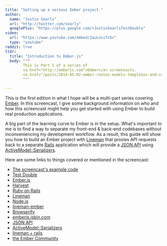 ```yaml
---
title: "Setting up a serious Ember project."
author:
  name: "Justin Searls"
  url: "http://twitter.com/searls"
  googlePlus: "https://plus.google.com/+JustinSearlsTestDouble"
video:
  url: "https://www.youtube.com/embed/ZauLosiTcbc"
  type: "youtube"
reddit: true
tldr:
  title: "Introduction to Ember.js"
  body: """
        This is Part 1 of a series of
        <a href="http://emberjs.com">Ember</a> screencasts.
        <a href="/posts/2014-05-02-ember-routes-models-templates-and-controllers">Part 2</a>
        """

---
```


This is the first edition in what I hope will be a multi-part series covering [Ember](http://emberjs.com).
In this screencast, I give some background information on who and how this screencast might help you get started
with using Ember to build real production applications.

A big part of the learning curve to Ember is in the setup. What's important to me is to find a way to
 separate my front-end & back-end codebases without inconveniencing my development workflow. As a result,
 this guide will show you how to build an Ember project with [Lineman](http://linemanjs.com) that proxies API requests back to a
 separate [Rails](http://rubyonrails.org) application which will provide a
 [JSON API](http://jsonapi.org) using
 [ActiveModel::Serializers](https://github.com/rails-api/active_model_serializers).

Here are some links to things covered or mentioned in the screencast:

* [The screencast's example code](https://github.com/testdouble/good-day)
* [Test Double](http://testdouble.com)
* [Ember.js](http://emberjs.com)
* [Harvest](http://getharvest.com)
* [Ruby on Rails](http://rubyonrails.org)
* [Lineman](http://linemanjs.com)
* [Node.js](http://nodejs.org)
* [lineman-ember](https://github.com/linemanjs/lineman-ember)
* [Browserify](http://browserify.org)
* [emberjs.jsbin.com](http://emberjs.jsbin.com)
* [JSON API](http://jsonapi.org)
* [ActiveModel::Serializers](https://github.com/rails-api/active_model_serializers)
* [lineman + rails](http://linemanjs.com/rails.html)
* [the Ember Community](http://emberjs.com/community/)
